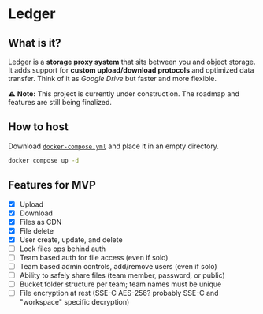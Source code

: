 # Ledger

## What is it?
Ledger is a **storage proxy system** that sits between you and object storage.
It adds support for **custom upload/download protocols** and optimized data transfer.
Think of it as *Google Drive* but faster and more flexible.

⚠️ **Note:** This project is currently under construction. The roadmap and features are still being finalized.

## How to host
Download [`docker-compose.yml`](https://github.com/ldg-sh/ledger/blob/main/docker-compose.yml) and place it in an empty directory.
```bash
docker compose up -d
```

## Features for MVP
- [x] Upload
- [x] Download
- [x] Files as CDN
- [x] File delete
- [x] User create, update, and delete
- [ ] Lock files ops behind auth
- [ ] Team based auth for file access (even if solo)
- [ ] Team based admin controls, add/remove users (even if solo)
- [ ] Ability to safely share files (team member, password, or public)
- [ ] Bucket folder structure per team; team names must be unique
- [ ] File encryption at rest (SSE-C AES-256? probably SSE-C and "workspace" specific decryption)
